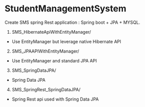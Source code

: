 # StudentManagementSystem
Create SMS spring Rest application : Spring boot + JPA + MYSQL. 

1)  SMS_HibernateApiWithEntityManager/
- Use EntityManager but leverage native Hibernate API

2)  SMS_JPAAPIWithEntityManager/
- Use EntityManager and standard JPA API

3) SMS_SpringDataJPA/
- Spring Data JPA

4) SMS_SpringRest_SpringDataJPA/
- Spring Rest api used with Spring Data JPA
